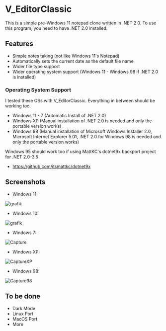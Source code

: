 # V_EditorClassic

This is a simple pre-Windows 11 notepad clone written in .NET 2.0. To use this program, you need to have .NET 2.0 installed.

## Features

- Simple notes taking (not like Windows 11's Notepad)
- Automatically sets the current date as the default file name
- Wider file type support
- Wider operating system support (Windows 11 - Windows 98 if .NET 2.0 is installed)

### Operating System Support

I tested these OSs with V_EditorClassic. Everything in between should be working too.

- Windows 11 - 7 (Automatic Install of .NET 2.0)
- Windows XP (Manual installation of .NET 2.0 is needed and only the portable version works)
- Windows 98 (Manual installation of Microsoft Windows Installer 2.0, Microsoft Internet Explorer 5.01, .NET 2.0 for Windows 98 is needed and only the portable version works)

Windows 95 should work too if using MattKC's dotnet9x backport project for .NET 2.0-3.5
- https://github.com/itsmattkc/dotnet9x

## Screenshots

- Windows 11:

![grafik](https://github.com/abrendan/V_EditorPro/assets/94894839/c0dfbcea-d527-4439-85c8-5a7a7001219c)

- Windows 10:

![grafik](https://github.com/abrendan/V_EditorPro/assets/94894839/401255e1-f216-42ab-bf25-cac7879ec9a9)

- Windows 7:

![Capture](https://github.com/abrendan/V_EditorPro/assets/94894839/fe423236-d018-44ff-a88c-16d93c963a31)

- Windows XP:

![CaptureXP](https://github.com/abrendan/V_EditorPro/assets/94894839/e35dc4bb-cc65-4990-9d6a-b2df5da25518)

- Windows 98:

![Capture98](https://github.com/abrendan/V_EditorPro/assets/94894839/24f21218-662c-47e0-8ea3-953e19c01bbc)


## To be done

- Dark Mode
- Linux Port
- MacOS Port
- More
